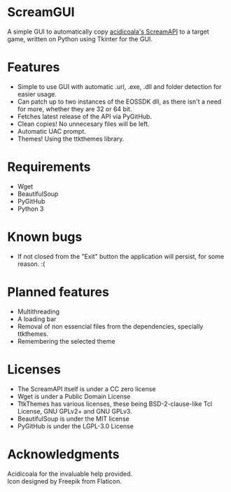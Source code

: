 # ScreamGUI
A simple GUI to automatically copy [acidicoala's ScreamAPI](https://github.com/acidicoala/ScreamAPI) to a target game, written on Python using Tkinter for the GUI.

# Features
- Simple to use GUI with automatic .url, .exe, .dll and folder detection for easier usage.
- Can patch up to two instances of the EOSSDK dll, as there isn't a need for more, whether they are 32 or 64 bit. 
- Fetches latest release of the API via PyGitHub.
- Clean copies! No unnecesary files will be left.
- Automatic UAC prompt.
- Themes! Using the ttkthemes library.

# Requirements
- Wget
- BeautifulSoup
- PyGitHub
- Python 3

# Known bugs
- If not closed from the "Exit" button the application will persist, for some reason. :(

# Planned features
- Multithreading
- A loading bar
- Removal of non essencial files from the dependencies, specially ttkthemes.
- Remembering the selected theme

# Licenses 
- The ScreamAPI itself is under a CC zero license 
- Wget is under a Public Domain License 
- TtkThemes has various licenses, these being  BSD-2-clause-like Tcl License, GNU GPLv2+ and GNU GPLv3. 
- BeautifulSoup is under the MIT license 
- PyGitHub is under the LGPL-3.0 License

# Acknowledgments
Acidicoala for the invaluable help provided.<br />
Icon designed by Freepik from Flaticon.
